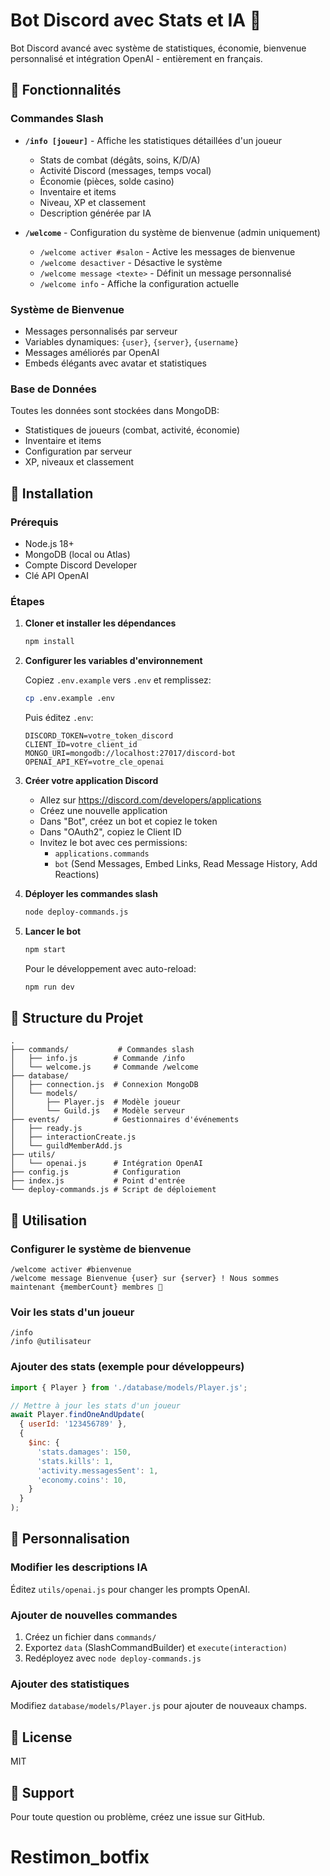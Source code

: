 # Bot Discord avec Stats et IA 🤖

Bot Discord avancé avec système de statistiques, économie, bienvenue personnalisé et intégration OpenAI - entièrement en français.

## 🌟 Fonctionnalités

### Commandes Slash

- **`/info [joueur]`** - Affiche les statistiques détaillées d'un joueur
  - Stats de combat (dégâts, soins, K/D/A)
  - Activité Discord (messages, temps vocal)
  - Économie (pièces, solde casino)
  - Inventaire et items
  - Niveau, XP et classement
  - Description générée par IA

- **`/welcome`** - Configuration du système de bienvenue (admin uniquement)
  - `/welcome activer #salon` - Active les messages de bienvenue
  - `/welcome desactiver` - Désactive le système
  - `/welcome message <texte>` - Définit un message personnalisé
  - `/welcome info` - Affiche la configuration actuelle

### Système de Bienvenue

- Messages personnalisés par serveur
- Variables dynamiques: `{user}`, `{server}`, `{username}`
- Messages améliorés par OpenAI
- Embeds élégants avec avatar et statistiques

### Base de Données

Toutes les données sont stockées dans MongoDB:
- Statistiques de joueurs (combat, activité, économie)
- Inventaire et items
- Configuration par serveur
- XP, niveaux et classement

## 🚀 Installation

### Prérequis

- Node.js 18+
- MongoDB (local ou Atlas)
- Compte Discord Developer
- Clé API OpenAI

### Étapes

1. **Cloner et installer les dépendances**
   ```bash
   npm install
   ```

2. **Configurer les variables d'environnement**

   Copiez `.env.example` vers `.env` et remplissez:
   ```bash
   cp .env.example .env
   ```

   Puis éditez `.env`:
   ```env
   DISCORD_TOKEN=votre_token_discord
   CLIENT_ID=votre_client_id
   MONGO_URI=mongodb://localhost:27017/discord-bot
   OPENAI_API_KEY=votre_cle_openai
   ```

3. **Créer votre application Discord**

   - Allez sur https://discord.com/developers/applications
   - Créez une nouvelle application
   - Dans "Bot", créez un bot et copiez le token
   - Dans "OAuth2", copiez le Client ID
   - Invitez le bot avec ces permissions:
     - `applications.commands`
     - `bot` (Send Messages, Embed Links, Read Message History, Add Reactions)

4. **Déployer les commandes slash**
   ```bash
   node deploy-commands.js
   ```

5. **Lancer le bot**
   ```bash
   npm start
   ```

   Pour le développement avec auto-reload:
   ```bash
   npm run dev
   ```

## 📁 Structure du Projet

```
.
├── commands/           # Commandes slash
│   ├── info.js        # Commande /info
│   └── welcome.js     # Commande /welcome
├── database/
│   ├── connection.js  # Connexion MongoDB
│   └── models/
│       ├── Player.js  # Modèle joueur
│       └── Guild.js   # Modèle serveur
├── events/            # Gestionnaires d'événements
│   ├── ready.js
│   ├── interactionCreate.js
│   └── guildMemberAdd.js
├── utils/
│   └── openai.js      # Intégration OpenAI
├── config.js          # Configuration
├── index.js           # Point d'entrée
└── deploy-commands.js # Script de déploiement
```

## 🔧 Utilisation

### Configurer le système de bienvenue

```
/welcome activer #bienvenue
/welcome message Bienvenue {user} sur {server} ! Nous sommes maintenant {memberCount} membres 🎉
```

### Voir les stats d'un joueur

```
/info
/info @utilisateur
```

### Ajouter des stats (exemple pour développeurs)

```javascript
import { Player } from './database/models/Player.js';

// Mettre à jour les stats d'un joueur
await Player.findOneAndUpdate(
  { userId: '123456789' },
  {
    $inc: {
      'stats.damages': 150,
      'stats.kills': 1,
      'activity.messagesSent': 1,
      'economy.coins': 10,
    }
  }
);
```

## 🎨 Personnalisation

### Modifier les descriptions IA

Éditez `utils/openai.js` pour changer les prompts OpenAI.

### Ajouter de nouvelles commandes

1. Créez un fichier dans `commands/`
2. Exportez `data` (SlashCommandBuilder) et `execute(interaction)`
3. Redéployez avec `node deploy-commands.js`

### Ajouter des statistiques

Modifiez `database/models/Player.js` pour ajouter de nouveaux champs.

## 📝 License

MIT

## 🤝 Support

Pour toute question ou problème, créez une issue sur GitHub.
# Restimon_botfix
